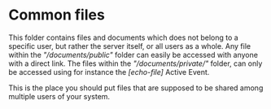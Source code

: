 Common files
========

This folder contains files and documents which does not belong to a specific user, but rather the server itself, or all users as a whole. 
Any file within the _"/documents/public"_ folder can easily be accessed with anyone with a direct link. The files within the _"/documents/private/"_
folder, can only be accessed using for instance the *[echo-file]* Active Event.

This is the place you should put files that are supposed to be shared among multiple users of your system.


